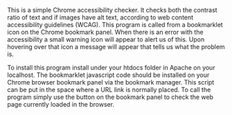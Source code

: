 This is a simple Chrome accessibility checker. It checks both the contrast ratio of text and if images have alt text, according to web content accessibility guidelines (WCAG). This program is called from a bookmarklet icon on the Chrome bookmark panel. When there is an error with the accessibility a small warning icon will appear to alert us of this. Upon hovering over that icon a message will appear that tells us what the problem is. 

To install this program install under your htdocs folder in Apache on your localhost. The bookmarklet javascript code should be installed on your Chrome browser bookmark panel via the bookmark manager. This script can be put in the space where a URL link is normally placed. To call the program simply use the button on the bookmark panel to check the web page currently loaded in the browser. 

